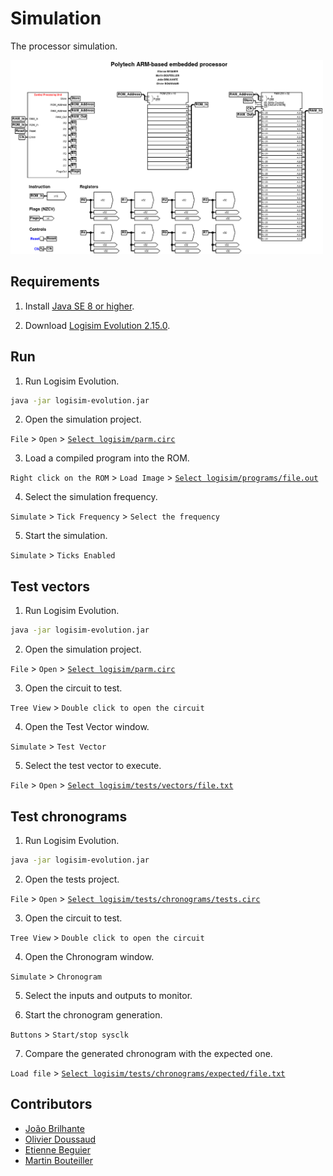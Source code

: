 # Simulation

The processor simulation.

<img src="../docs/images/polytech-arm.png" width="500" alt="Polytech ARM-based embedded processor"/>

## Requirements

1. Install [Java SE 8 or higher](https://www.oracle.com/fr/java/technologies/javase-downloads.html).

2. Download [Logisim Evolution 2.15.0](https://github.com/reds-heig/logisim-evolution/releases/tag/v2.15.0).

## Run 

1. Run Logisim Evolution.
```bash
java -jar logisim-evolution.jar
```

2. Open the simulation project.

`File` > `Open` > [`Select logisim/parm.circ`]()

3. Load a compiled program into the ROM.

`Right click on the ROM` > `Load Image` > [`Select logisim/programs/file.out`](programs)

4. Select the simulation frequency.

`Simulate` > `Tick Frequency` > `Select the frequency`

5. Start the simulation. 

`Simulate` > `Ticks Enabled`

## Test vectors

1. Run Logisim Evolution.
```bash
java -jar logisim-evolution.jar
```

2. Open the simulation project.

`File` > `Open` > [`Select logisim/parm.circ`]()

3. Open the circuit to test.

`Tree View` > `Double click to open the circuit` 

4. Open the Test Vector window.

`Simulate` > `Test Vector`

5. Select the test vector to execute.

`File` > `Open` > [`Select logisim/tests/vectors/file.txt`](tests/vectors)

## Test chronograms

1. Run Logisim Evolution.
```bash
java -jar logisim-evolution.jar
```

2. Open the tests project.

`File` > `Open` > [`Select logisim/tests/chronograms/tests.circ`](tests/chronograms)

3. Open the circuit to test.

`Tree View` > `Double click to open the circuit`

4. Open the Chronogram window.

`Simulate` > `Chronogram`

5. Select the inputs and outputs to monitor.

6. Start the chronogram generation.

`Buttons` > `Start/stop sysclk`

7. Compare the generated chronogram with the expected one.

`Load file` > [`Select logisim/tests/chronograms/expected/file.txt`](tests/chronograms/expected)

## Contributors

- [João Brilhante](https://github.com/JoaoBrlt)
- [Olivier Doussaud](https://github.com/Dawwen)
- [Etienne Beguier](https://github.com/EtienneBEGUIER)
- [Martin Bouteiller](https://github.com/mbouteiller)
